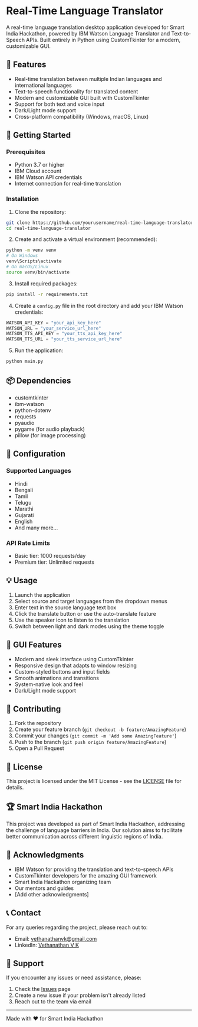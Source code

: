 # Real-Time Language Translator

A real-time language translation desktop application developed for Smart India Hackathon, powered by IBM Watson Language Translator and Text-to-Speech APIs. Built entirely in Python using CustomTkinter for a modern, customizable GUI.

## 🌟 Features

- Real-time translation between multiple Indian languages and international languages
- Text-to-speech functionality for translated content
- Modern and customizable GUI built with CustomTkinter
- Support for both text and voice input
- Dark/Light mode support
- Cross-platform compatibility (Windows, macOS, Linux)

## 🚀 Getting Started

### Prerequisites

- Python 3.7 or higher
- IBM Cloud account
- IBM Watson API credentials
- Internet connection for real-time translation

### Installation

1. Clone the repository:
```bash
git clone https://github.com/yourusername/real-time-language-translator.git
cd real-time-language-translator
```

2. Create and activate a virtual environment (recommended):
```bash
python -m venv venv
# On Windows
venv\Scripts\activate
# On macOS/Linux
source venv/bin/activate
```

3. Install required packages:
```bash
pip install -r requirements.txt
```

4. Create a `config.py` file in the root directory and add your IBM Watson credentials:
```python
WATSON_API_KEY = "your_api_key_here"
WATSON_URL = "your_service_url_here"
WATSON_TTS_API_KEY = "your_tts_api_key_here"
WATSON_TTS_URL = "your_tts_service_url_here"
```

5. Run the application:
```bash
python main.py
```

## 📦 Dependencies

- customtkinter
- ibm-watson
- python-dotenv
- requests
- pyaudio
- pygame (for audio playback)
- pillow (for image processing)

## 🔧 Configuration

### Supported Languages
- Hindi
- Bengali
- Tamil
- Telugu
- Marathi
- Gujarati
- English
- And many more...

### API Rate Limits
- Basic tier: 1000 requests/day
- Premium tier: Unlimited requests

## 💡 Usage

1. Launch the application
2. Select source and target languages from the dropdown menus
3. Enter text in the source language text box
4. Click the translate button or use the auto-translate feature
5. Use the speaker icon to listen to the translation
6. Switch between light and dark modes using the theme toggle



## 🎨 GUI Features

- Modern and sleek interface using CustomTkinter
- Responsive design that adapts to window resizing
- Custom-styled buttons and input fields
- Smooth animations and transitions
- System-native look and feel
- Dark/Light mode support

## 🤝 Contributing

1. Fork the repository
2. Create your feature branch (`git checkout -b feature/AmazingFeature`)
3. Commit your changes (`git commit -m 'Add some AmazingFeature'`)
4. Push to the branch (`git push origin feature/AmazingFeature`)
5. Open a Pull Request

## 📝 License

This project is licensed under the MIT License - see the [LICENSE](LICENSE) file for details.

## 🏆 Smart India Hackathon

This project was developed as part of Smart India Hackathon, addressing the challenge of language barriers in India. Our solution aims to facilitate better communication across different linguistic regions of India.


## 🙏 Acknowledgments

- IBM Watson for providing the translation and text-to-speech APIs
- CustomTkinter developers for the amazing GUI framework
- Smart India Hackathon organizing team
- Our mentors and guides
- [Add other acknowledgments]

## 📞 Contact

For any queries regarding the project, please reach out to:
- Email: vethanathanvk@gmail.com
- LinkedIn: [Vethanathan V K](https://linkedin.com/in/vethanathanvk)

## 🚨 Support

If you encounter any issues or need assistance, please:
1. Check the [Issues](https://github.com/vethanathanvk/real-time-language-translator/issues) page
2. Create a new issue if your problem isn't already listed
3. Reach out to the team via email

---
Made with ❤️ for Smart India Hackathon
